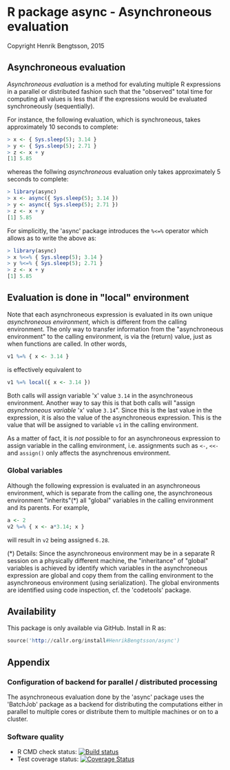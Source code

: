 # R package async - Asynchroneous evaluation

Copyright Henrik Bengtsson, 2015

## Asynchroneous evaluation
_Asynchroneous evaluation_ is a method for evaluting multiple R
expressions in a parallel or distributed fashion such that the
"observed" total time for computing all values is less that if the
expressions would be evaluated synchroneously (sequentially).

For instance, the following evaluation, which is synchroneous, takes approximately 10 seconds to complete:

```r
> x <- { Sys.sleep(5); 3.14 }
> y <- { Sys.sleep(5); 2.71 }
> z <- x + y
[1] 5.85
```

whereas the follwing _asynchroneous_ evaluation only takes
approximately 5 seconds to complete:

```r
> library(async)
> x <- async({ Sys.sleep(5); 3.14 })
> y <- async({ Sys.sleep(5); 2.71 })
> z <- x + y
[1] 5.85
```

For simplicitly, the 'async' package introduces the `%<=%` operator
which allows as to write the above as:

```r
> library(async)
> x %<=% { Sys.sleep(5); 3.14 }
> y %<=% { Sys.sleep(5); 2.71 }
> z <- x + y
[1] 5.85
```


## Evaluation is done in "local" environment
Note that each asynchroneous expression is evaluated in its own unique _asynchroneous environment_, which is different from the calling environment.  The only way to transfer information from the "asynchroneous environment" to the calling environment, is via the (return) value, just as when functions are called.   In other words,

```r
v1 %=% { x <- 3.14 }
```

is effectively equivalent to

```r
v1 %=% local({ x <- 3.14 })
```

Both calls will assign variable 'x' value `3.14` in the asynchroneous environment.  Another way to say this is that both calls will "assign _asynchroneous variable_ 'x' value `3.14`".  Since this is the last value in the expression, it is also the value of the asynchroneous expression.  This is the value that will be assigned to variable `v1` in the calling environment.

As a matter of fact, it is _not_ possible to for an asynchroneous expression to assign variable in the calling environment, i.e. assignments such as `<-`, `<<-` and `assign()` only affects the asynchrenous environment.


### Global variables

Although the following expression is evaluated in an asynchroneous environment, which is separate from the calling one, the asynchroneous environment "inherits"(*) all "global" variables in the calling environment and its parents.  For example,
```r
a <- 2
v2 %=% { x <- a*3.14; x }
```
will result in `v2` being assigned `6.28`.

(*) Details: Since the asynchroneous environment may be in a separate R session on a physically different machine, the "inheritance" of "global" variables is achieved by identify which variables in the asynchroneous expression are global and copy them from the calling environment to the asynchroneous environment (using serialization).  The global environments are identified using code inspection, cf. the 'codetools' package.


## Availability
This package is only available via GitHub.  Install in R as:

```s
source('http://callr.org/install#HenrikBengtsson/async')
```

## Appendix

### Configuration of backend for parallel / distributed processing
The asynchroneous evaluation done by the 'async' package uses the
'BatchJob' package as a backend for distributing the computations
either in parallel to multiple cores or distribute them to multiple
machines or on to a cluster.


### Software quality

* R CMD check status: <a
  href="https://travis-ci.org/HenrikBengtsson/async"><img
  src="https://travis-ci.org/HenrikBengtsson/async.svg?branch=master"
  alt="Build status"></a>
* Test coverage status: <a
  href='https://coveralls.io/r/HenrikBengtsson/async?branch=develop'><img
  src='https://coveralls.io/repos/HenrikBengtsson/async/badge.png?branch=develop'
  alt='Coverage Status' /></a>

